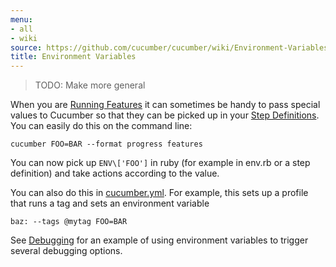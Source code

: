 ```yaml
---
menu:
- all
- wiki
source: https://github.com/cucumber/cucumber/wiki/Environment-Variables/
title: Environment Variables
---
```


> TODO: Make more general

When you are [Running Features](/cucumber/running-features/) it can sometimes be handy to pass special
values to Cucumber so that they can be picked up in your [Step Definitions](/cucumber/step-definitions/).
You can easily do this on the command line:

```
cucumber FOO=BAR --format progress features
```

You can now pick up `ENV\['FOO']` in ruby (for example in env.rb or a step definition) and take actions according to the value.

You can also do this in [cucumber.yml](/cucumber/cucumber.yml/). For example, this sets up a profile that runs a tag and sets an environment variable

```
baz: --tags @mytag FOO=BAR
```

See [Debugging](/implementations/ruby/debugging/) for an example of using environment variables to trigger several debugging options.
